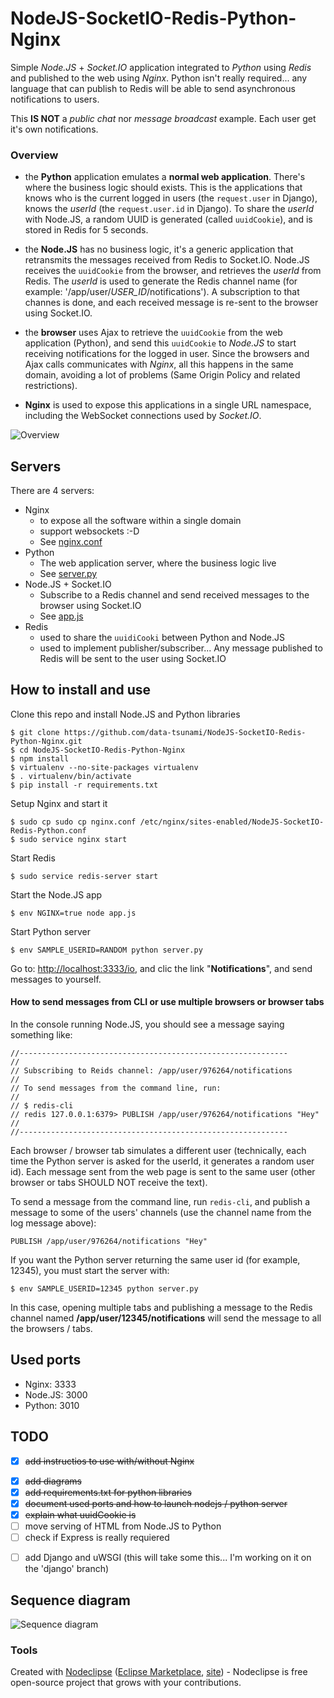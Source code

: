 # NodeJS-SocketIO-Redis-Python-Nginx

Simple *Node.JS* + *Socket.IO* application integrated to *Python* using *Redis* and published to the web using *Nginx*.
Python isn't really required... any language that can publish to Redis will be able to send asynchronous notifications to users.

This **IS NOT** a *public chat* nor *message broadcast* example. Each user get it's own notifications.

### Overview

* the **Python** application emulates a **normal web application**. There's where the business logic should exists. This is the applications that knows who is the current logged in users (the `request.user` in Django), knows the *userId* (the `request.user.id` in Django). To share the *userId* with Node.JS, a random UUID is generated (called `uuidCookie`), and is stored in Redis for 5 seconds.

* the **Node.JS** has no business logic, it's a generic application that retransmits the messages received from Redis to Socket.IO. Node.JS receives the `uuidCookie` from the browser, and retrieves the *userId* from Redis. The *userId* is used to generate the Redis channel name (for example: '/app/user/*USER_ID*/notifications'). A subscription to that channes is done, and each received message is re-sent to the browser using Socket.IO.

* the **browser** uses Ajax to retrieve the `uuidCookie` from the web application (Python), and send this `uuidCookie` to *Node.JS* to start receiving notifications for the logged in user. Since the browsers and Ajax calls communicates with *Nginx*, all this happens in the same domain, avoiding a lot of problems (Same Origin Policy and related restrictions).

* **Nginx** is used to expose this applications in a single URL namespace, including the WebSocket connections used by *Socket.IO*.


![Overview](https://raw.github.com/data-tsunami/NodeJS-SocketIO-Redis-Python-Nginx/master/NodeJS-SocketIO-Redis-Python-Nginx.png)


## Servers

There are 4 servers:

* Nginx
  * to expose all the software within a single domain
  * support websockets :-D
  * See [nginx.conf](nginx.conf)
* Python
  * The web application server, where the business logic live
  * See [server.py](server.py)
* Node.JS + Socket.IO
  * Subscribe to a Redis channel and send received messages to the browser using Socket.IO
  * See [app.js](app.js)
* Redis
  * used to share the `uuidiCooki` between Python and Node.JS
  * used to implement publisher/subscriber... Any message published to Redis will be sent to the user using Socket.IO


## How to install and use

Clone this repo and install Node.JS and Python libraries

    $ git clone https://github.com/data-tsunami/NodeJS-SocketIO-Redis-Python-Nginx.git
    $ cd NodeJS-SocketIO-Redis-Python-Nginx
    $ npm install
    $ virtualenv --no-site-packages virtualenv
    $ . virtualenv/bin/activate
    $ pip install -r requirements.txt

Setup Nginx and start it

    $ sudo cp sudo cp nginx.conf /etc/nginx/sites-enabled/NodeJS-SocketIO-Redis-Python.conf
    $ sudo service nginx start

Start Redis

    $ sudo service redis-server start

Start the Node.JS app

    $ env NGINX=true node app.js

Start Python server

    $ env SAMPLE_USERID=RANDOM python server.py

Go to: [http://localhost:3333/io](http://localhost:3333/io), and clic the link "**Notifications**", and send messages to yourself.

#### How to send messages from CLI or use multiple browsers or browser tabs

In the console running Node.JS, you should see a message saying something like:

    //------------------------------------------------------------
    //
    // Subscribing to Reids channel: /app/user/976264/notifications
    //
    // To send messages from the command line, run:
    //
    // $ redis-cli
    // redis 127.0.0.1:6379> PUBLISH /app/user/976264/notifications "Hey" 
    //
    //------------------------------------------------------------

Each browser / browser tab simulates a different user (technically, each time the Python server
is asked for the userId, it generates a random user id). Each message sent from the web page is sent
to the same user (other browser or tabs SHOULD NOT receive the text).

To send a message from the command line, run `redis-cli`, and publish a message
to some of the users' channels (use the channel name from the log message above):

    PUBLISH /app/user/976264/notifications "Hey"

If you want the Python server returning the same user id (for example, 12345), you must start the server with:

    $ env SAMPLE_USERID=12345 python server.py

In this case, opening multiple tabs and publishing a message to the Redis channel named **/app/user/12345/notifications**
will send the message to all the browsers / tabs.



## Used ports

* Nginx: 3333
* Node.JS: 3000
* Python: 3010

## TODO

* [X] ~~add instructios to use with/without Nginx~~
+ [X] ~~add diagrams~~
+ [X] ~~add requirements.txt for python libraries~~
+ [X] ~~document used ports and how to launch nodejs / python server~~
+ [X] ~~explain what uuidCookie is~~
+ [ ] move serving of HTML from Node.JS to Python
+ [ ] check if Express is really requiered
* [ ] add Django and uWSGI (this will take some this... I'm working on it on the 'django' branch)


## Sequence diagram

![Sequence diagram](https://raw.github.com/data-tsunami/NodeJS-SocketIO-Redis-Python-Nginx/master/sequence-diagram.png)

### Tools

Created with [Nodeclipse](https://github.com/Nodeclipse/nodeclipse-1)
 ([Eclipse Marketplace](http://marketplace.eclipse.org/content/nodeclipse), [site](http://www.nodeclipse.org)) - Nodeclipse is free open-source project that grows with your contributions.
